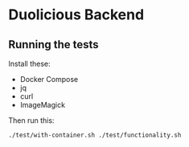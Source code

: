 # Duolicious Backend

## Running the tests

Install these:

* Docker Compose
* jq
* curl
* ImageMagick

Then run this:

```bash
./test/with-container.sh ./test/functionality.sh
```
